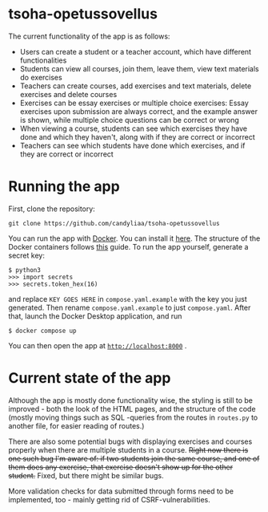 # tsoha-opetussovellus
The current functionality of the app is as follows:
- Users can create a student or a teacher account, which have different functionalities
- Students can view all courses, join them, leave them, view text materials do exercises
- Teachers can create courses, add exercises and text materials, delete exercises and delete courses
- Exercises can be essay exercises or multiple choice exercises: Essay exercises upon submission are always correct, and the example answer is shown, while multiple choice questions can be correct or wrong
- When viewing a course, students can see which exercises they have done and which they haven't, along with if they are correct or incorrect
- Teachers can see which students have done which exercises, and if they are correct or incorrect

# Running the app
First, clone the repository:
```
git clone https://github.com/candyliaa/tsoha-opetussovellus
```
You can run the app with [Docker](https://www.docker.com/). You can install it [here](https://docs.docker.com/get-docker/).
The structure of the Docker containers follows [this](https://docs.docker.com/compose/gettingstarted/) guide.
To run the app yourself, generate a secret key: 
```
$ python3
>>> import secrets
>>> secrets.token_hex(16)
```
and replace `KEY GOES HERE` in `compose.yaml.example` with the key you just generated. Then rename `compose.yaml.example` to just `compose.yaml`.
After that, launch the Docker Desktop application, and run
```
$ docker compose up
```
You can then open the app at [`http://localhost:8000`](http://localhost:8000) .

# Current state of the app
Although the app is mostly done functionality wise, the styling is still to be improved - both the look of the HTML pages, and the structure of the code (mostly moving things such as SQL -queries from the routes in `routes.py` to another file, for easier reading of routes.)

There are also some potential bugs with displaying exercises and courses properly when there are multiple students in a course.
~~Right now there is one such bug I'm aware of: if two students join the same course, and one of them does any exercise, that exercise doesn't show up for the other student.~~ Fixed, but there might be similar bugs.

More validation checks for data submitted through forms need to be implemented, too - mainly getting rid of CSRF-vulnerabilities.
